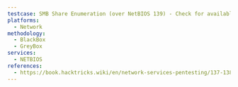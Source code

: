 ```yaml
---
testcase: SMB Share Enumeration (over NetBIOS 139) - Check for available SMB shares and named pipes: use smbclient -L //<IP> and Windows builtin tools (net view \\<IP>)
platforms: 
  - Network
methodology: 
  - BlackBox
  - GreyBox
services:
  - NETBIOS
references:
  - https://book.hacktricks.wiki/en/network-services-pentesting/137-138-139-pentesting-netbios.html
---
```

